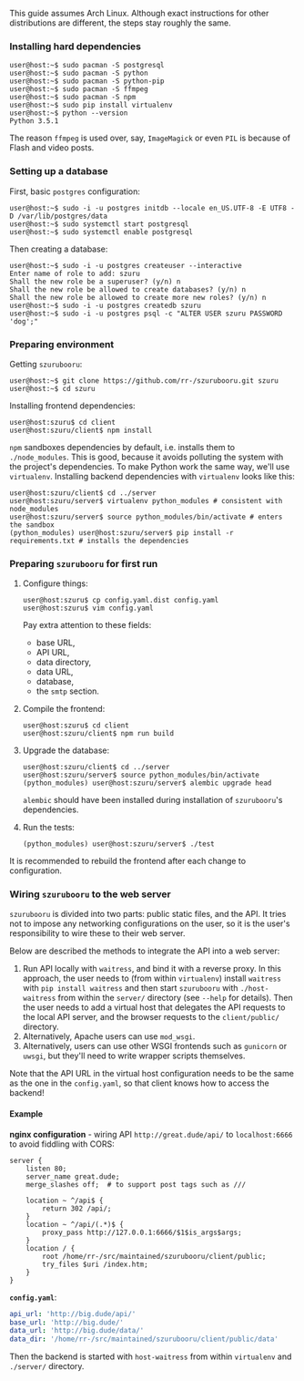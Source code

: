 This guide assumes Arch Linux. Although exact instructions for other
distributions are different, the steps stay roughly the same.

### Installing hard dependencies

```console
user@host:~$ sudo pacman -S postgresql
user@host:~$ sudo pacman -S python
user@host:~$ sudo pacman -S python-pip
user@host:~$ sudo pacman -S ffmpeg
user@host:~$ sudo pacman -S npm
user@host:~$ sudo pip install virtualenv
user@host:~$ python --version
Python 3.5.1
```

The reason `ffmpeg` is used over, say, `ImageMagick` or even `PIL` is because of
Flash and video posts.



### Setting up a database

First, basic `postgres` configuration:

```console
user@host:~$ sudo -i -u postgres initdb --locale en_US.UTF-8 -E UTF8 -D /var/lib/postgres/data
user@host:~$ sudo systemctl start postgresql
user@host:~$ sudo systemctl enable postgresql
```

Then creating a database:

```console
user@host:~$ sudo -i -u postgres createuser --interactive
Enter name of role to add: szuru
Shall the new role be a superuser? (y/n) n
Shall the new role be allowed to create databases? (y/n) n
Shall the new role be allowed to create more new roles? (y/n) n
user@host:~$ sudo -i -u postgres createdb szuru
user@host:~$ sudo -i -u postgres psql -c "ALTER USER szuru PASSWORD 'dog';"
```



### Preparing environment

Getting `szurubooru`:

```console
user@host:~$ git clone https://github.com/rr-/szurubooru.git szuru
user@host:~$ cd szuru
```

Installing frontend dependencies:

```console
user@host:szuru$ cd client
user@host:szuru/client$ npm install
```

`npm` sandboxes dependencies by default, i.e. installs them to
`./node_modules`. This is good, because it avoids polluting the system with the
project's dependencies. To make Python work the same way, we'll use
`virtualenv`. Installing backend dependencies with `virtualenv` looks like
this:

```console
user@host:szuru/client$ cd ../server
user@host:szuru/server$ virtualenv python_modules # consistent with node_modules
user@host:szuru/server$ source python_modules/bin/activate # enters the sandbox
(python_modules) user@host:szuru/server$ pip install -r requirements.txt # installs the dependencies
```



### Preparing `szurubooru` for first run

1. Configure things:

    ```console
    user@host:szuru$ cp config.yaml.dist config.yaml
    user@host:szuru$ vim config.yaml
    ```

    Pay extra attention to these fields:

    - base URL,
    - API URL,
    - data directory,
    - data URL,
    - database,
    - the `smtp` section.

2. Compile the frontend:

    ```console
    user@host:szuru$ cd client
    user@host:szuru/client$ npm run build
    ```

3. Upgrade the database:

    ```console
    user@host:szuru/client$ cd ../server
    user@host:szuru/server$ source python_modules/bin/activate
    (python_modules) user@host:szuru/server$ alembic upgrade head
    ```

    `alembic` should have been installed during installation of `szurubooru`'s
    dependencies.

4. Run the tests:

    ```console
    (python_modules) user@host:szuru/server$ ./test
    ```

It is recommended to rebuild the frontend after each change to configuration.



### Wiring `szurubooru` to the web server

`szurubooru` is divided into two parts: public static files, and the API. It
tries not to impose any networking configurations on the user, so it is the
user's responsibility to wire these to their web server.

Below are described the methods to integrate the API into a web server:

1. Run API locally with `waitress`, and bind it with a reverse proxy. In this
   approach, the user needs to (from within `virtualenv`) install `waitress`
   with `pip install waitress` and then start `szurubooru` with `./host-waitress`
   from within the `server/` directory (see `--help` for details). Then the
   user needs to add a virtual host that delegates the API requests to the
   local API server, and the browser requests to the `client/public/`
   directory.
2. Alternatively, Apache users can use `mod_wsgi`.
3. Alternatively, users can use other WSGI frontends such as `gunicorn` or
   `uwsgi`, but they'll need to write wrapper scripts themselves.

Note that the API URL in the virtual host configuration needs to be the same as
the one in the `config.yaml`, so that client knows how to access the backend!

#### Example

**nginx configuration** - wiring API `http://great.dude/api/` to
`localhost:6666` to avoid fiddling with CORS:

```nginx
server {
    listen 80;
    server_name great.dude;
    merge_slashes off;  # to support post tags such as ///

    location ~ ^/api$ {
        return 302 /api/;
    }
    location ~ ^/api/(.*)$ {
        proxy_pass http://127.0.0.1:6666/$1$is_args$args;
    }
    location / {
        root /home/rr-/src/maintained/szurubooru/client/public;
        try_files $uri /index.htm;
    }
}
```

**`config.yaml`**:

```yaml
api_url: 'http://big.dude/api/'
base_url: 'http://big.dude/'
data_url: 'http://big.dude/data/'
data_dir: '/home/rr-/src/maintained/szurubooru/client/public/data'
```

Then the backend is started with `host-waitress` from within `virtualenv` and
`./server/` directory.
